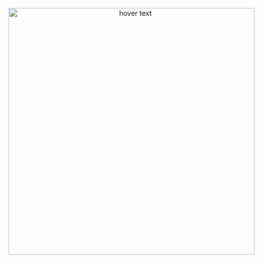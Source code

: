 <p align="center">
  <img src="https://user-images.githubusercontent.com/40117861/221073243-c0b26686-2c78-4b19-a633-42701d892c3d.gif" width="500" title="hover text">
</p>

